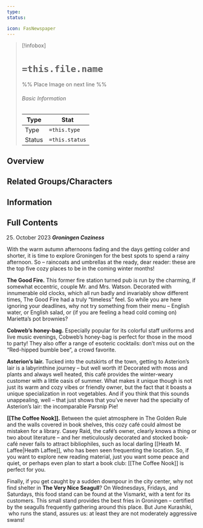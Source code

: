 ```yaml
---
type:
status:

icon: FasNewspaper
---
```


> [!infobox]
> # `=this.file.name`
> %% Place Image on next line %%
> ###### Basic Information
> Type |  Stat |
> ---|---|
> Type | `=this.type` |
> Status | `=this.status` |
## Overview

## Related Groups/Characters

## Information

## Full Contents

25. October 2023
**_Groningen Coziness_**

With the warm autumn afternoons fading and the days getting colder and shorter, it is time to explore Groningen for the best spots to spend a rainy afternoon. So – raincoats and umbrellas at the ready, dear reader: these are the top five cozy places to be in the coming winter months!

**The Good Fire.** This former fire station turned pub is run by the charming, if somewhat eccentric, couple Mr. and Mrs. Watson. Decorated with innumerable old clocks, which all run badly and invariably show different times, The Good Fire had a truly “timeless” feel. So while you are here ignoring your deadlines, why not try something from their menu – English water, or English salad, or (if you are feeling a head cold coming on) Marietta’s pot brownies?

**Cobweb’s honey-bag.** Especially popular for its colorful staff uniforms and live music evenings, Cobweb’s honey-bag is perfect for those in the mood to party! They also offer a range of esoteric cocktails: don’t miss out on the “Red-hipped bumble bee”, a crowd favorite.

**Asterion’s lair.** Tucked into the outskirts of the town, getting to Asterion’s lair is a labyrinthine journey – but well worth it! Decorated with moss and plants and always well heated, this café provides the winter-weary customer with a little oasis of summer. What makes it unique though is not just its warm and cozy vibes or friendly owner, but the fact that it boasts a unique specialization in root vegetables. And if you think that this sounds unappealing, well – that just shows that you’ve never had the specialty of Asterion’s lair: the incomparable Parsnip Pie!

**[[The Coffee Nook]].** Between the quiet atmosphere in The Golden Rule and the walls covered in book shelves, this cozy café could almost be mistaken for a library. Casey Raid, the café’s owner, clearly knows a thing or two about literature – and her meticulously decorated and stocked book-café never fails to attract bibliophiles, such as local darling [[Heath M. Laffee|Heath Laffee]], who has been seen frequenting the location. So, if you want to explore new reading material, just you want some peace and quiet, or perhaps even plan to start a book club: [[The Coffee Nook]] is perfect for you.

Finally, if you get caught by a sudden downpour in the city center, why not find shelter in **The Very Nice Seagull**? On Wednesdays, Fridays, and Saturdays, this food stand can be found at the Vismarkt, with a tent for its customers. This small stand provides the best fries in Groningen – certified by the seagulls frequently gathering around this place. But June Kurashiki,  who runs the stand, assures us: at least they are not moderately aggressive swans!